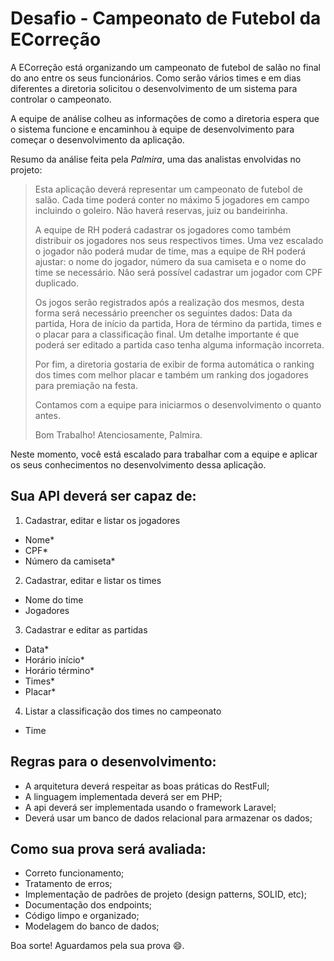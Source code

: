 # Desafio - Campeonato de Futebol da ECorreção

A ECorreção está organizando um campeonato de futebol de salão no final do ano entre os seus funcionários. Como serão vários times e em dias diferentes a diretoria solicitou o desenvolvimento de um sistema para controlar o campeonato.

A equipe de análise colheu as informações de como a diretoria espera que o sistema funcione e encaminhou à equipe de desenvolvimento para começar o desenvolvimento da aplicação.

Resumo da análise feita pela _Palmira_, uma das analistas envolvidas no projeto:

> Esta aplicação deverá representar um campeonato de futebol de salão. Cada time poderá conter no máximo 5 jogadores em campo incluindo o goleiro. Não haverá reservas, juiz ou bandeirinha.
>
> A equipe de RH poderá cadastrar os jogadores como também distribuir os jogadores nos seus respectivos times. Uma vez escalado o jogador não poderá mudar de time, mas a equipe de RH poderá ajustar: o nome do jogador, número da sua camiseta e o nome do time se necessário. Não será possível cadastrar um jogador com CPF duplicado.
>
> Os jogos serão registrados após a realização dos mesmos, desta forma será necessário preencher os seguintes dados: Data da partida, Hora de início da partida, Hora de término da partida, times e o placar para a classificação final. Um detalhe importante é que poderá ser editado a partida caso tenha alguma informação incorreta.
>
> Por fim, a diretoria gostaria de exibir de forma automática o ranking dos times com melhor placar e também um ranking dos jogadores para premiação na festa.
>
> Contamos com a equipe para iniciarmos o desenvolvimento o quanto antes.
>
> Bom Trabalho!
Atenciosamente, Palmira.

Neste momento, você está escalado para trabalhar com a equipe e aplicar os seus conhecimentos no desenvolvimento dessa aplicação.

## Sua API deverá ser capaz de:
1. Cadastrar, editar e listar os jogadores
- Nome*
- CPF*
- Número da camiseta*
2. Cadastrar, editar e listar os times
- Nome do time
- Jogadores
3. Cadastrar e editar as partidas
- Data*
- Horário início*
- Horário término*
- Times*
- Placar*
4. Listar a classificação dos times no campeonato
- Time

##  Regras para o desenvolvimento:

- A arquitetura deverá respeitar as boas práticas do RestFull;
- A linguagem implementada deverá ser em PHP;
- A api deverá ser implementada usando o framework Laravel;
- Deverá usar um banco de dados relacional para armazenar os dados;

## Como sua prova será avaliada:

- Correto funcionamento;
- Tratamento de erros;
- Implementação de padrões de projeto (design patterns, SOLID, etc);
- Documentação dos endpoints;
- Código limpo e organizado;
- Modelagem do banco de dados;

Boa sorte! Aguardamos pela sua prova :smile:.
